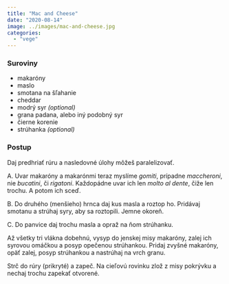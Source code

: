 ```yaml
---
title: "Mac and Cheese"
date: "2020-08-14"
image: ../images/mac-and-cheese.jpg
categories:
  - "vege"
---
```


### Suroviny
- makaróny
- maslo
- smotana na šľahanie
- cheddar
- modrý syr _(optional)_
- grana padana, alebo iný podobný syr
- čierne korenie
- strúhanka _(optional)_

### Postup
Daj predhriať rúru a nasledovné úlohy môžeš paralelizovať.

A. Uvar makaróny a makarónmi teraz myslíme _gomiti_, prípadne _maccheroni_, nie _bucatini_, či _rigatoni_. Každopádne uvar ich len _molto al dente_, čiže len trochu. A potom ich sceď.

B. Do druhého (menšieho) hrnca daj kus masla a roztop ho. Pridávaj smotanu a strúhaj syry, aby sa roztopili. Jemne okoreň.

C. Do panvice daj trochu masla a opraž na ňom strúhanku.

Až všetky tri vlákna dobehnú, vysyp do jenskej misy makaróny, zalej ich syrovou omáčkou a posyp opečenou strúhankou. Pridaj zvyšné makaróny, opäť zalej, posyp strúhankou a nastrúhaj na vrch granu.

Strč do rúry (prikryté) a zapeč. Na cieľovú rovinku zlož z misy pokrývku a nechaj trochu zapekať otvorené.
